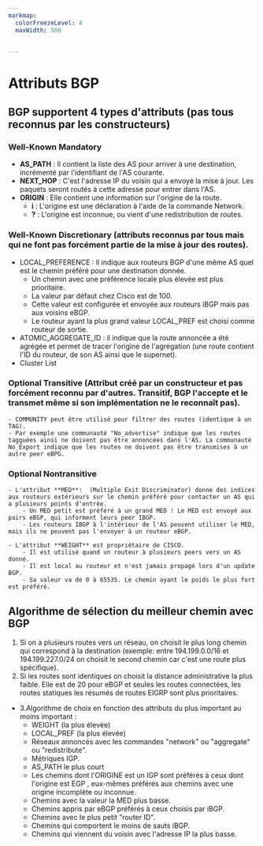 ```yaml
---
markmap:
  colorFreezeLevel: 4
  maxWidth: 500


---
```

# Attributs BGP
## BGP supportent 4 types d'attributs (pas tous reconnus par les constructeurs)
 
### **Well-Known Mandatory**

- **AS_PATH** : Il contient la liste des AS pour arriver à une destination, incrémenté par l'identifiant de l'AS courante.
- **NEXT_HOP** : C'est l'adresse IP du voisin qui a envoyé la mise à jour. Les paquets seront routés à cette adresse pour entrer dans l'AS. 
- **ORIGIN** : Elle contient une information sur l'origine de la route.
  - **i** : L'origine est une déclaration à l'aide de la commande Network. 
  - **?** : L'origine est inconnue, ou vient d'une redistribution de routes.
  
### **Well-Known Discretionary** (attributs reconnus par tous mais qui ne font pas forcément partie de la mise à jour des routes).
  - LOCAL_PREFERENCE : Il indique aux routeurs BGP d'une même AS quel est le chemin préféré pour une destination donnée.
    - Un chemin avec une préférence locale plus élevée est plus prioritaire.
    - La valeur par défaut chez Cisco est de 100.
    - Cette valeur est configurée et envoyée aux routeurs iBGP mais pas aux voisins eBGP.
    - Le routeur ayant la plus  grand valeur LOCAL_PREF est choisi comme routeur de sortie.
  - ATOMIC_AGGREGATE_ID : il indique que la route annoncée a été agrégée et permet de tracer l'origine de l'agrégation (une route contient l'ID du routeur, de son AS ainsi que le supernet).
  - Cluster List

### **Optional Transitive**  (Attribut créé par un constructeur et pas forcément reconnu par d'autres. Transitif, BGP l'accepte et le transmet même si son implémentation ne le reconnaît pas).

    - COMMUNITY peut être utilisé pour filtrer des routes (identique à un TAG).  
    - Par exemple une communauté "No_advertise" indique que les routes tagguées ainsi ne doivent pas être annoncées dans l'AS. La communauté No_Export indique que les routes ne doivent pas être transmises à un autre peer eBPG.

### **Optional Nontransitive**

    - L'attribut **MED**:  (Multiple Exit Discriminator) donne des indices aux routeurs extérieurs sur le chemin préféré pour contacter un AS qui a plusieurs points d'entrée.
        - Un MED petit est préféré à un grand MED ! Le MED est envoyé aux pairs eBGP, qui informent leurs peer IBGP.
        - Les routeurs IBGP à l'intérieur de l'AS peuvent utiliser le MED, mais ils ne peuvent pas l'envoyer à un routeur eBGP.
    
    - L'attribut **WEIGHT** est propriétaire de CISCO. 
        - Il est utilisé quand un routeur à plusieurs peers vers un AS donné. 
        - Il est local au routeur et n'est jamais propagé lors d'un update BGP.
        - Sa valeur va de 0 à 65535. Le chemin ayant le poids le plus fort est préféré. 


## Algorithme de sélection du meilleur chemin avec BGP

  1. Si on a plusieurs routes vers un réseau, on choisit le plus long chemin qui correspond à la destination (exemple: entre 194.199.0.0/16 et 194.199.227.0/24 on choisit le second chemin car c'est une route plus spécifique).
  2. Si les routes sont identiques on choisit la distance administrative la plus faible. Elle est de 20 pour eBGP et seules les routes connectées, les routes statiques les résumés de routes EIGRP sont plus prioritaires. 
- 3.Algorithme de choix en fonction des attributs du plus important au moins important :
  - WEIGHT (la plus élevée)
  - LOCAL_PREF (la plus élevée)
  - Réseaux annoncés avec les commandes "network" ou "aggregate" ou "redistribute".
  - Métriques IGP.
  - AS_PATH le plus court
  - Les chemins dont l'ORIGINE est un IGP sont préférés à ceux dont l'origine est EGP , eux-mêmes préférés aux chemins avec une origine incomplète ou inconnue.
  - Chemins avec la valeur la MED plus basse.
  - Chemins appris par eBGP préférés à ceux choisis par iBGP.
  - Chemins avec le plus petit "router ID".
  - Chemins qui comportent le moins de sauts iBGP.
  - Chemins qui viennent du voisin avec l'adresse IP la plus basse.